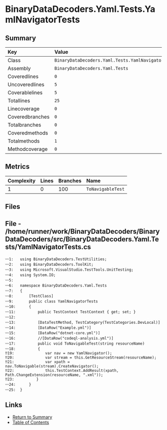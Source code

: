 ﻿# BinaryDataDecoders.Yaml.Tests.YamlNavigatorTests

## Summary

| Key             | Value                                              |
| :-------------- | :------------------------------------------------- |
| Class           | `BinaryDataDecoders.Yaml.Tests.YamlNavigatorTests` |
| Assembly        | `BinaryDataDecoders.Yaml.Tests`                    |
| Coveredlines    | `0`                                                |
| Uncoveredlines  | `5`                                                |
| Coverablelines  | `5`                                                |
| Totallines      | `25`                                               |
| Linecoverage    | `0`                                                |
| Coveredbranches | `0`                                                |
| Totalbranches   | `0`                                                |
| Coveredmethods  | `0`                                                |
| Totalmethods    | `1`                                                |
| Methodcoverage  | `0`                                                |

## Metrics

| Complexity | Lines | Branches | Name              |
| :--------- | :---- | :------- | :---------------- |
| 1          | 0     | 100      | `ToNavigableTest` |

## Files

## File - /home/runner/work/BinaryDataDecoders/BinaryDataDecoders/src/BinaryDataDecoders.Yaml.Tests/YamlNavigatorTests.cs

```CSharp
〰1:   using BinaryDataDecoders.TestUtilities;
〰2:   using BinaryDataDecoders.ToolKit;
〰3:   using Microsoft.VisualStudio.TestTools.UnitTesting;
〰4:   using System.IO;
〰5:   
〰6:   namespace BinaryDataDecoders.Yaml.Tests
〰7:   {
〰8:       [TestClass]
〰9:       public class YamlNavigatorTests
〰10:      {
〰11:          public TestContext TestContext { get; set; }
〰12:  
〰13:          [DataTestMethod, TestCategory(TestCategories.DevLocal)]
〰14:          [DataRow("Example.yml")]
〰15:          [DataRow("dotnet-core.yml")]
〰16:          //[DataRow("codeql-analysis.yml")]
〰17:          public void ToNavigableTest(string resourceName)
〰18:          {
‼19:              var nav = new YamlNavigator();
‼20:              var stream = this.GetResourceStream(resourceName);
‼21:              var xpath = nav.ToNavigable(stream).CreateNavigator();
‼22:              this.TestContext.AddResult(xpath, Path.ChangeExtension(resourceName, ".xml"));
‼23:          }
〰24:      }
〰25:  }
```

## Links

* [Return to Summary](Summary.md)
* [Table of Contents](../TOC.md)

